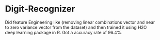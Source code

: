 # Digit-Recognizer
Did feature Engineering like (removing linear combinations vector and near to zero variance vector from the dataset) and then trained it using H2O deep learning package in R. Got a accuracy rate of 96.4%.
